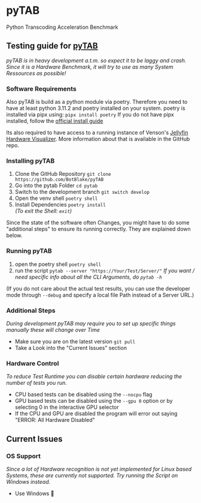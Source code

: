 # pyTAB

Python Transcoding Acceleration Benchmark

## Testing guide for [pyTAB](https://github.com/BotBlake/pytab)

_pyTAB is in heavy development a.t.m. so expect it to be laggy and crash._
_Since it is a Hardware Benchmark, it will try to use as many System Ressources as possible!_

### Software Requirements

Also pyTAB is build as a python module via poetry. Therefore you need to have at least python 3.11.2 and poetry installed on your system.
poetry is installed via pipx using: `pipx install poetry`
If you do not have pipx installed, follow the [official install guide](https://pipx.pypa.io/stable/installation/)

Its also required to have access to a running instance of Venson's [Jellyfin Hardware Visualizer](https://github.com/JPVenson/Jellyfin.HardwareVisualizer). More information about that is available in the GitHub repo.

### Installing pyTAB

1. Clone the GitHub Repository `git clone https://github.com/BotBlake/pyTAB`
2. Go into the pytab Folder `cd pytab`
3. Switch to the development branch `git switch develop`
4. Open the venv shell `poetry shell`
5. Install Dependencies `poetry install`  
_(To exit the Shell: `exit`)_

Since the state of the software often Changes, you might have to do some "additional steps" to ensure its running correctly. They are explained down below.

### Running pyTAB

1. open the poetry shell `poetry shell`
2. run the script `pytab --server "https://Your/Test/Server/"`
_If you want / need specific info about all the CLI Arguments, do `pytab -h`_

(If you do not care about the actual test results, you can use the developer mode through `--debug` and specify a local file Path instead of a Server URL.)

### Additional Steps

_During development pyTAB may require you to set up specific things manually these will change over Time_

- Make sure you are on the latest version `git pull`
- Take a Look into the "Current Issues" section

### Hardware Control

_To reduce Test Runtime you can disable certain hardware reducing the number of tests you run._

- CPU based tests can be disabled using the `--nocpu` flag
- GPU based tests can be disabled using the `--gpu 0` option or by selecting 0 in the interactive GPU selector
- If the CPU and GPU are disabled the program will error out saying "ERROR: All Hardware Disabled"

## Current Issues

### OS Support

_Since a lot of Hardware recognition is not yet implemented for Linux based Systems, these are currently not supported. Try running the Script on Windows instead._

- Use Windows 🗿


